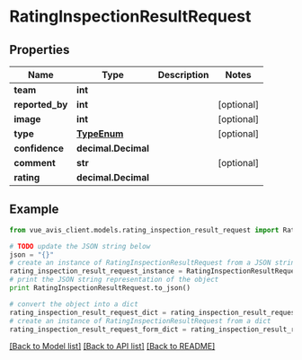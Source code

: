 # RatingInspectionResultRequest


## Properties

Name | Type | Description | Notes
------------ | ------------- | ------------- | -------------
**team** | **int** |  |
**reported_by** | **int** |  | [optional]
**image** | **int** |  | [optional]
**type** | [**TypeEnum**](TypeEnum.md) |  | [optional]
**confidence** | **decimal.Decimal** |  |
**comment** | **str** |  | [optional]
**rating** | **decimal.Decimal** |  |

## Example

```python
from vue_avis_client.models.rating_inspection_result_request import RatingInspectionResultRequest

# TODO update the JSON string below
json = "{}"
# create an instance of RatingInspectionResultRequest from a JSON string
rating_inspection_result_request_instance = RatingInspectionResultRequest.from_json(json)
# print the JSON string representation of the object
print RatingInspectionResultRequest.to_json()

# convert the object into a dict
rating_inspection_result_request_dict = rating_inspection_result_request_instance.to_dict()
# create an instance of RatingInspectionResultRequest from a dict
rating_inspection_result_request_form_dict = rating_inspection_result_request.from_dict(rating_inspection_result_request_dict)
```
[[Back to Model list]](..#documentation-for-models) [[Back to API list]](..#documentation-for-api-endpoints) [[Back to README]](..)
